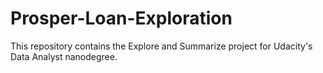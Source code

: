 # Prosper-Loan-Exploration

This repository contains the Explore and Summarize project for Udacity's Data Analyst nanodegree. 
